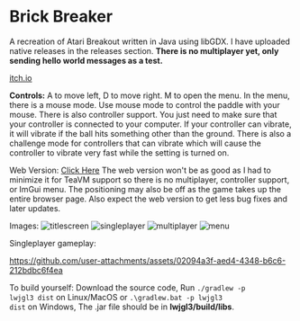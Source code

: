 # Brick Breaker
A recreation of Atari Breakout written in Java using libGDX.
I have uploaded native releases in the releases section.
**There is no multiplayer yet, only sending hello world messages as a test.**

[itch.io](jthecoder12.itch.io/brick-breaker)

**Controls:**
A to move left, D to move right. M to open the menu. In the menu, there is a mouse mode. Use mouse mode to control the paddle with your mouse. There is also controller support. You just need to make sure that your controller is connected to your computer. If your controller can vibrate, it will vibrate if the ball hits something other than the ground. There is also a challenge mode for controllers that can vibrate which will cause the controller to vibrate very fast while the setting is turned on.

Web Version: [Click Here](https://jthecoder12.github.io/BrickBreakerNew)
The web version won't be as good as I had to minimize it for TeaVM support so there is no multiplayer, controller support, or ImGui menu. The positioning may also be off as the game takes up the entire browser page. Also expect the web version to get less bug fixes and later updates.

Images:
![titlescreen](https://github.com/user-attachments/assets/1b193243-0a41-447f-9fdb-51e1d2349ca6)
![singleplayer](https://github.com/user-attachments/assets/d0bbf897-b76b-4747-ae98-f3927d525b5f)
![multiplayer](https://github.com/user-attachments/assets/4f3c6017-49c2-4652-8d05-a629fd0ac01d)
![menu](https://github.com/user-attachments/assets/7e7eeccb-da6d-487a-b3a1-b80f8979b56b)


Singleplayer gameplay:

https://github.com/user-attachments/assets/02094a3f-aed4-4348-b6c6-212bdbc6f4ea

To build yourself:
Download the source code,
Run <code>./gradlew -p lwjgl3 dist</code> on Linux/MacOS or <code>.\gradlew.bat -p lwjgl3 dist</code> on Windows,
The .jar file should be in **lwjgl3/build/libs**.
